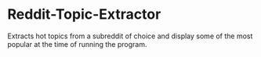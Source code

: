 Reddit-Topic-Extractor
======================

Extracts hot topics from a subreddit of choice and display some of the most popular at the time of running the program.
